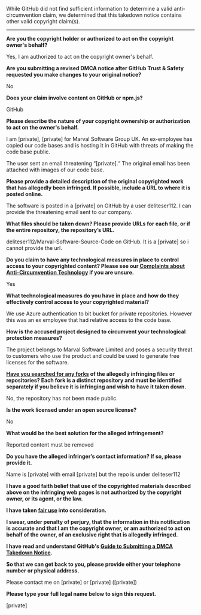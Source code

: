 While GitHub did not find sufficient information to determine a valid anti-circumvention claim, we determined that this takedown notice contains other valid copyright claim(s).

---

**Are you the copyright holder or authorized to act on the copyright owner's behalf?**

Yes, I am authorized to act on the copyright owner's behalf.

**Are you submitting a revised DMCA notice after GitHub Trust & Safety requested you make changes to your original notice?**

No

**Does your claim involve content on GitHub or npm.js?**

GitHub

**Please describe the nature of your copyright ownership or authorization to act on the owner's behalf.**

I am [private], [private] for Marval Software Group UK. An ex-employee has copied our code bases and is hosting it in GitHub with threats of making the code base public.

The user sent an email threatening “[private].“  The original email has been attached with images of our code base.


**Please provide a detailed description of the original copyrighted work that has allegedly been infringed. If possible, include a URL to where it is posted online.**

The software is posted in a [private] on GitHub by a user deliteser112. I can provide the threatening email sent to our company.

**What files should be taken down? Please provide URLs for each file, or if the entire repository, the repository’s URL.**

deliteser112/Marval-Software-Source-Code on GitHub. It is a [private] so i cannot provide the url.

**Do you claim to have any technological measures in place to control access to your copyrighted content? Please see our <a href="https://docs.github.com/articles/guide-to-submitting-a-dmca-takedown-notice#complaints-about-anti-circumvention-technology">Complaints about Anti-Circumvention Technology</a> if you are unsure.**

Yes

**What technological measures do you have in place and how do they effectively control access to your copyrighted material?**

We use Azure authentication to bit bucket for private repositories. However this was an ex employee that had relative access to the code base.

**How is the accused project designed to circumvent your technological protection measures?**

The project belongs to Marval Software Limited and poses a security threat to customers who use the product and could be used to generate free licenses for the software.

**<a href="https://docs.github.com/articles/dmca-takedown-policy#b-what-about-forks-or-whats-a-fork">Have you searched for any forks</a> of the allegedly infringing files or repositories? Each fork is a distinct repository and must be identified separately if you believe it is infringing and wish to have it taken down.**

No, the repository has not been made public.

**Is the work licensed under an open source license?**

No

**What would be the best solution for the alleged infringement?**

Reported content must be removed

**Do you have the alleged infringer’s contact information? If so, please provide it.**

Name is [private] with email [private] but the repo is under deliteser112

**I have a good faith belief that use of the copyrighted materials described above on the infringing web pages is not authorized by the copyright owner, or its agent, or the law.**

**I have taken <a href="https://www.lumendatabase.org/topics/22">fair use</a> into consideration.**

**I swear, under penalty of perjury, that the information in this notification is accurate and that I am the copyright owner, or am authorized to act on behalf of the owner, of an exclusive right that is allegedly infringed.**

**I have read and understand GitHub's <a href="https://docs.github.com/articles/guide-to-submitting-a-dmca-takedown-notice/">Guide to Submitting a DMCA Takedown Notice</a>.**

**So that we can get back to you, please provide either your telephone number or physical address.**

Please contact me on [private] or [private] ([private])

**Please type your full legal name below to sign this request.**

[private]

